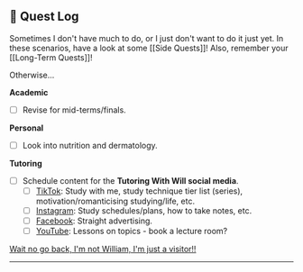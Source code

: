 ## 📜 Quest Log

Sometimes I don't have much to do, or I just don't want to do it just yet. In these scenarios, have a look at some [[Side Quests]]! Also, remember your [[Long-Term Quests]]!

Otherwise...

**Academic**
- [ ] Revise for mid-terms/finals.

**Personal**
- [ ] Look into nutrition and dermatology.

**Tutoring**
- [ ] Schedule content for the **Tutoring With Will social media**.
	- [ ] [TikTok](https://www.tiktok.com/@tutoringwithwill): Study with me, study technique tier list (series), motivation/romanticising studying/life, etc.
	- [ ] [Instagram](https://www.instagram.com/tutoringwithwill): Study schedules/plans, how to take notes, etc.
	- [ ] [Facebook](https://www.facebook.com/tutoringwithwill): Straight advertising.
	- [ ] [YouTube](https://www.youtube.com/@tutoringwithwill): Lessons on topics - book a lecture room?

[Wait no go back, I'm not William, I'm just a visitor!!](index.md)

---